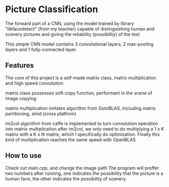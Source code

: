 # Picture Classification

The forward part of a CNN, using the model trained by library "libfacedetect" (from my teacher)
capable of distinguishing human and scenery pictures and giving the reliability (possibility) of the test

This simple CNN model contains 3 convolutional layers, 2 max-pooling layers and 1 fully-connected layer.

## Features
The core of this project is a self-made matrix class, matrix multiplication and high speed convolution

matrix class possesses soft-copy function, performant in the scene of image copying

matrix multiplication imitates algorithm from GotoBLAS, including matrix partitioning, simd (cross platfrom)

im2col algorithm from caffe is implemented to turn convolution operation into matrix multiplication
after im2col, we only need to do multiplying a 1 x K matrix with a K x N matrix, which I specifically do optimization. Finally this kind of multiplication reaches the same speed with OpenBLAS

## How to use
Check out main.cpp, and change the image path
The program will proffer two numbers after running, one indicates the possibility that the picture is a human face, the other indicates the possibility of scenery.





